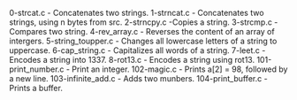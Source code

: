 0-strcat.c - Concatenates two strings.
1-strncat.c - Concatenates two strings, using n bytes from src.
2-strncpy.c	-Copies a string.
3-strcmp.c - Compares two string.
4-rev_array.c - Reverses the content of an array of intergers.
5-string_toupper.c - Changes all lowercase letters of a string to uppercase.
6-cap_string.c - Capitalizes all words of a string.
7-leet.c - Encodes a string into 1337.
8-rot13.c - Encodes a string using rot13.
101-print_number.c - Print an integer.
102-magic.c - Prints a[2] = 98, followed by a new line.
103-infinite_add.c - Adds two munbers.
104-print_buffer.c - Prints a buffer.